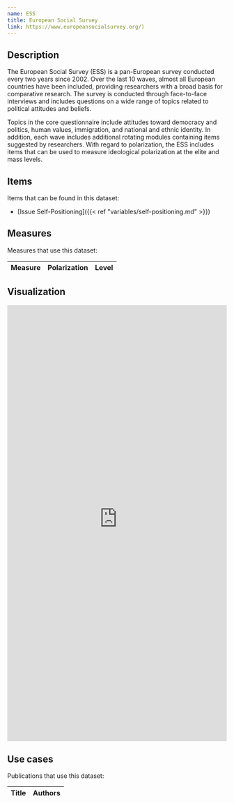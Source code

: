 ```yaml
---
name: ESS
title: European Social Survey
link: https://www.europeansocialsurvey.org/)
---
```

## Description

The European Social Survey (ESS) is a pan-European survey conducted every two years since 2002. Over the last 10 waves, almost all European countries have been included, providing researchers with a broad basis for comparative research. The survey is conducted through face-to-face interviews and includes questions on a wide range of topics related to political attitudes and beliefs. 

Topics in the core questionnaire include attitudes toward democracy and politics, human values, immigration, and national and ethnic identity. In addition, each wave includes additional rotating modules containing items suggested by researchers. With regard to polarization, the ESS includes items that can be used to measure ideological polarization at the elite and mass levels.

## Items
Items that can be found in this dataset:
- [Issue Self-Positioning]({{< ref "variables/self-positioning.md" >}})

## Measures
Measures that use this dataset:

| Measure | Polarization | Level |
| ------- | ------------ | ----- |

## Visualization
<iframe src="https://felixgruenewald.shinyapps.io/polarapp/?dataset=ess&measure=sd_mass"
    frameborder="0"
    scrolling="yes" 
    style="overflow:hidden;width:100%" 
    height="1000" 
    width="100%"></iframe>

## Use cases
Publications that use this dataset:

| Title | Authors |
| ----- | ------- |

